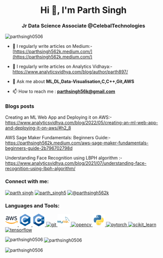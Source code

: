<h1 align="center">Hi 👋, I'm Parth Singh</h1>
<h3 align="center">Jr Data Science Associate @CelebalTechnologies</h3>

<p align="left"> <img src="https://komarev.com/ghpvc/?username=parthsingh0506&label=Profile%20views&color=0e75b6&style=flat" alt="parthsingh0506" /> </p>

</a> </p>

- 📝 I regularly write articles on Medium:- [https://parthsingh562k.medium.com/](https://parthsingh562k.medium.com/)

- 📝 I regularly write articles on Analytics Vidhaya:- https://www.analyticsvidhya.com/blog/author/parth897/

- 💬 Ask me about **ML,DL,Data-Visualisation,C,C++,Git,AWS**

- 📫 How to reach me : **parthsingh56k@gmail.com**


### Blogs posts
<!-- BLOG-POST-LIST:START -->
Creating an ML Web App and Deploying it on AWS:-https://www.analyticsvidhya.com/blog/2022/05/creating-an-ml-web-app-and-deploying-it-on-aws/#h2_8

AWS Sage Maker Fundamentals: Beginners Guide:-https://parthsingh562k.medium.com/aws-sage-maker-fundamentals-beginners-guide-2b796702798d

Understanding Face Recognition using LBPH algorithm :-https://www.analyticsvidhya.com/blog/2021/07/understanding-face-recognition-using-lbph-algorithm/
<!-- BLOG-POST-LIST:END -->

<h3 align="left">Connect with me:</h3>
<p align="left">
<a href="https://www.linkedin.com/in/parth-singh-7866511a0/" target="blank"><img align="center" src="https://raw.githubusercontent.com/rahuldkjain/github-profile-readme-generator/master/src/images/icons/Social/linked-in-alt.svg" alt="parth singh" height="30" width="40" /></a>
<a href="https://kaggle.com/parth_singh5" target="blank"><img align="center" src="https://raw.githubusercontent.com/rahuldkjain/github-profile-readme-generator/master/src/images/icons/Social/kaggle.svg" alt="parth_singh5" height="30" width="40" /></a>
<a href="https://medium.com/@parthsingh562k" target="blank"><img align="center" src="https://raw.githubusercontent.com/rahuldkjain/github-profile-readme-generator/master/src/images/icons/Social/medium.svg" alt="@parthsingh562k" height="30" width="40" /></a>
</p>

<h3 align="left">Languages and Tools:</h3>
<p align="left"> <a href="https://aws.amazon.com" target="_blank"> <img src="https://raw.githubusercontent.com/devicons/devicon/master/icons/amazonwebservices/amazonwebservices-original-wordmark.svg" alt="aws" width="40" height="40"/> </a> <a href="https://www.cprogramming.com/" target="_blank"> <img src="https://raw.githubusercontent.com/devicons/devicon/master/icons/c/c-original.svg" alt="c" width="40" height="40"/> </a> <a href="https://www.w3schools.com/cpp/" target="_blank"> <img src="https://raw.githubusercontent.com/devicons/devicon/master/icons/cplusplus/cplusplus-original.svg" alt="cplusplus" width="40" height="40"/> </a> <a href="https://git-scm.com/" target="_blank"> <img src="https://www.vectorlogo.zone/logos/git-scm/git-scm-icon.svg" alt="git" width="40" height="40"/> </a> <a href="https://www.mysql.com/" target="_blank"> <img src="https://raw.githubusercontent.com/devicons/devicon/master/icons/mysql/mysql-original-wordmark.svg" alt="mysql" width="40" height="40"/> </a> <a href="https://opencv.org/" target="_blank"> <img src="https://www.vectorlogo.zone/logos/opencv/opencv-icon.svg" alt="opencv" width="40" height="40"/> </a> <a href="https://www.python.org" target="_blank"> <img src="https://raw.githubusercontent.com/devicons/devicon/master/icons/python/python-original.svg" alt="python" width="40" height="40"/> </a> <a href="https://pytorch.org/" target="_blank"> <img src="https://www.vectorlogo.zone/logos/pytorch/pytorch-icon.svg" alt="pytorch" width="40" height="40"/> </a> <a href="https://scikit-learn.org/" target="_blank"> <img src="https://upload.wikimedia.org/wikipedia/commons/0/05/Scikit_learn_logo_small.svg" alt="scikit_learn" width="40" height="40"/> </a> <a href="https://www.tensorflow.org" target="_blank"> <img src="https://www.vectorlogo.zone/logos/tensorflow/tensorflow-icon.svg" alt="tensorflow" width="40" height="40"/> </a> </p>

<p><img align="left" src="https://github-readme-stats.vercel.app/api/top-langs?username=parthsingh0506&show_icons=true&locale=en&layout=compact" alt="parthsingh0506" /></p>

<p>&nbsp;<img align="center" src="https://github-readme-stats.vercel.app/api?username=parthsingh0506&show_icons=true&locale=en" alt="parthsingh0506" /></p>

<p><img align="center" src="https://github-readme-streak-stats.herokuapp.com/?user=parthsingh0506&" alt="parthsingh0506" /></p>

